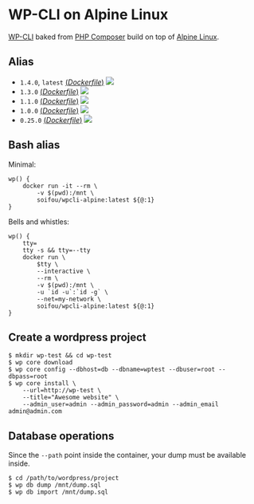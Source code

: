 # WP-CLI on Alpine Linux

[WP-CLI](http://wp-cli.org/) baked from [PHP Composer](https://getcomposer.org/) build on top of [Alpine Linux](https://alpinelinux.org/).

## Alias
- `1.4.0`, `latest` [(*Dockerfile*)](https://github.com/soifou/wpcli-alpine/blob/master/Dockerfile) [![](https://images.microbadger.com/badges/image/soifou/wpcli-alpine:1.4.0.svg)](http://microbadger.com/images/soifou/wpcli-alpine "Get your own image badge on microbadger.com")
- `1.3.0` [(*Dockerfile*)](https://github.com/soifou/wpcli-alpine/blob/1.3.0/Dockerfile) [![](https://images.microbadger.com/badges/image/soifou/wpcli-alpine:1.3.0.svg)](http://microbadger.com/images/soifou/wpcli-alpine "Get your own image badge on microbadger.com")
- `1.1.0` [(*Dockerfile*)](https://github.com/soifou/wpcli-alpine/blob/1.1.0/Dockerfile) [![](https://images.microbadger.com/badges/image/soifou/wpcli-alpine:1.1.0.svg)](http://microbadger.com/images/soifou/wpcli-alpine "Get your own image badge on microbadger.com")
- `1.0.0` [(*Dockerfile*)](https://github.com/soifou/wpcli-alpine/blob/1.0.0/Dockerfile) [![](https://images.microbadger.com/badges/image/soifou/wpcli-alpine:1.0.0.svg)](http://microbadger.com/images/soifou/wpcli-alpine "Get your own image badge on microbadger.com")
- `0.25.0` [(*Dockerfile*)](https://github.com/soifou/wpcli-alpine/blob/0.25.0/Dockerfile) [![](https://images.microbadger.com/badges/image/soifou/wpcli-alpine:0.25.0.svg)](http://microbadger.com/images/soifou/wpcli-alpine "Get your own image badge on microbadger.com")

## Bash alias
Minimal:
```
wp() {
    docker run -it --rm \
        -v $(pwd):/mnt \
        soifou/wpcli-alpine:latest ${@:1}
}
```
Bells and whistles:
```
wp() {
    tty=
    tty -s && tty=--tty
    docker run \
        $tty \
        --interactive \
        --rm \
        -v $(pwd):/mnt \
        -u `id -u`:`id -g` \
        --net=my-network \
        soifou/wpcli-alpine:latest ${@:1}
}
```

## Create a wordpress project
```
$ mkdir wp-test && cd wp-test
$ wp core download
$ wp core config --dbhost=db --dbname=wptest --dbuser=root --dbpass=root
$ wp core install \
    --url=http://wp-test \
    --title="Awesome website" \
    --admin_user=admin --admin_password=admin --admin_email admin@admin.com
```

## Database operations

Since the `--path` point inside the container, your dump must be available inside.

```
$ cd /path/to/wordpress/project
$ wp db dump /mnt/dump.sql
$ wp db import /mnt/dump.sql
```